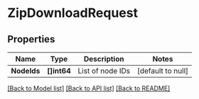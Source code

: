 # ZipDownloadRequest

## Properties
Name | Type | Description | Notes
------------ | ------------- | ------------- | -------------
**NodeIds** | **[]int64** | List of node IDs | [default to null]

[[Back to Model list]](../README.md#documentation-for-models) [[Back to API list]](../README.md#documentation-for-api-endpoints) [[Back to README]](../README.md)

